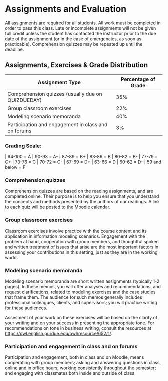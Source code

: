 # Assignments and Evaluation

All assignments are required for all students. All work must be
completed in order to pass this class. Late or incomplete assignments
will not be given full credit unless the student has contacted the
instructor prior to the due date of the assignment (or in the case of
emergencies, as soon as practicable). Comprehension quizzes may be
repeated up until the deadline.

## Assignments, Exercises & Grade Distribution


| Assignment Type  |Percentage of Grade   |
|---|---|
|Comprehension quizzes (usually due on QUIZDUEDAY)|   35% 
|Group classroom exercises|   22%
|Modeling scenario memoranda|   40%
|Participation and engagement in class and on forums|   3%

### Grading Scale:

| 94-100 = A
| 90-93 = A-
| 87-89 = B+
| 83-86 = B
| 80-82 = B-
| 77-79 = C+
| 73-76 = C
| 70-72 = C-
| 67-69 = D+
| 63-66 = D
| 60-62 = D-
| 59 and below = F

### Comprehension quizzes

Comprehension quizzes are based on the reading assignments, and are
completed online. Their purpose is to help you ensure that you
understand the concepts and methods presented by the authors of our
readings. A link to each quiz will be posted to the Moodle calendar.

### Group classroom exercises

Classroom exercises involve practice with the course content and its
application in information modeling scenarios. Engagement with the
problem at hand, cooperation with group members, and thoughtful spoken
and written treatment of issues that arise are the most important
factors in assessing your contributions in this setting, just as they
are in the working world. 

### Modeling scenario memoranda

Modeling scenario memoranda are short written assignments (typically 1-2 pages).
In these memos, you will offer analyses and recommendations, and request
clarifications, related to modeling exercises and the case studies that frame
them. The audience for such memos generally includes professional colleagues, 
clients, and supervisors; you will practice writing for these audiences.

Assesment of your work on these exercises will be based on the clarity
of your writing and on your success in presenting the appropriate tone.
For recommendations on tone in business writing, consult the resources
at <https://owl.english.purdue.edu/owl/resource/652/1/>.

### Participation and engagement in class and on forums

Participation and engagement, both in class and on Moodle, means cooperating with group members;
asking and answering questions in class, online and in office hours; working consistently 
throughout the semester; and engaging with classmates both inside and outside of class.
